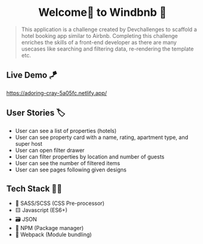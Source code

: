 <h1 align="center">Welcome👋 to Windbnb 🎏</h1>

> This application is a challenge created by Devchallenges to scaffold a hotel booking app similar to Airbnb. Completing this challenge enriches the skills of a front-end developer as there are many usecases like searching and filtering data, re-rendering the template etc.

## Live Demo 🪁

https://adoring-cray-5a05fc.netlify.app/

## User Stories 🏷️

- User can see a list of properties (hotels)
- User can see property card with a name, rating, apartment type, and super host
- User can open filter drawer
- User can filter properties by location and number of guests
- User can see the number of filtered items
- User can see pages following given designs

## Tech Stack 👩‍💻

- 🌈 SASS/SCSS (CSS Pre-processor)
- 🟨 Javascript (ES6+)
- 🗃️ JSON
- 🏬 NPM (Package manager)
- 🧳 Webpack (Module bundling)
